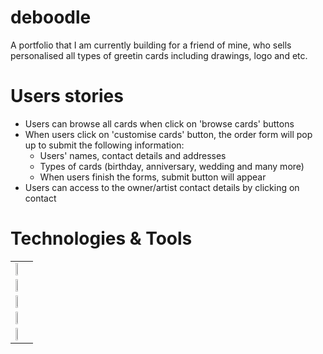 # deboodle
A portfolio that I am currently building for a friend of mine, who sells personalised all types of greetin cards including drawings, logo and etc.

# Users stories
- Users can browse all cards when click on 'browse cards' buttons
- When users click on 'customise cards' button, the order form will pop up to submit the following information:
  - Users' names, contact details and addresses
  - Types of cards (birthday, anniversary, wedding and many more)
  - When users finish the forms, submit button will appear
 - Users can access to the owner/artist contact details by clicking on contact

# Technologies & Tools
<table>
  <tr>
    <td><img src="https://www.import.io/wp-content/uploads/2017/10/React-logo.png" width="18%"></td>
  </tr>
  <tr>
    <td><img src="https://miro.medium.com/max/1200/1*I1bJuD1D5G2FvWP5IVyyFQ.png" width="18%"></td>
  </tr>
  <tr>
    <td><img src="https://blog.alexdevero.com/wp-content/uploads/2015/03/sass-logo.jpg" width="18%"></td>
  </tr>
  <tr>
    <td><img src="https://miro.medium.com/max/9350/1*BCPTI5sT2C9JH76__X2WUg.png" width="18%"></td>
  </tr>
  <tr>
     <td><img src="https://www.agnosticdev.com/sites/default/files/2016-01/npm-logo_1.png" width="18%"></td>    
  </tr>
</table>

